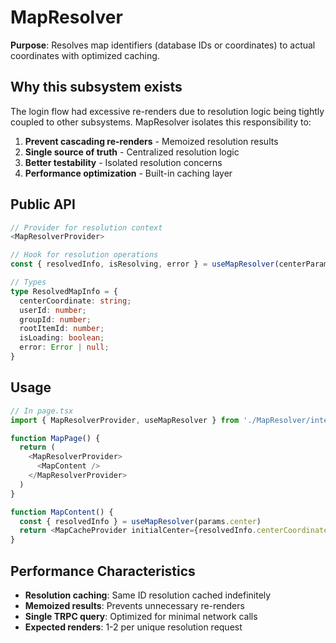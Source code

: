 # MapResolver

**Purpose**: Resolves map identifiers (database IDs or coordinates) to actual coordinates with optimized caching.

## Why this subsystem exists

The login flow had excessive re-renders due to resolution logic being tightly coupled to other subsystems. MapResolver isolates this responsibility to:

1. **Prevent cascading re-renders** - Memoized resolution results
2. **Single source of truth** - Centralized resolution logic  
3. **Better testability** - Isolated resolution concerns
4. **Performance optimization** - Built-in caching layer

## Public API

```typescript
// Provider for resolution context
<MapResolverProvider>

// Hook for resolution operations
const { resolvedInfo, isResolving, error } = useMapResolver(centerParam)

// Types
type ResolvedMapInfo = {
  centerCoordinate: string;
  userId: number;
  groupId: number; 
  rootItemId: number;
  isLoading: boolean;
  error: Error | null;
}
```

## Usage

```typescript
// In page.tsx
import { MapResolverProvider, useMapResolver } from './MapResolver/interface'

function MapPage() {
  return (
    <MapResolverProvider>
      <MapContent />
    </MapResolverProvider>
  )
}

function MapContent() {
  const { resolvedInfo } = useMapResolver(params.center)
  return <MapCacheProvider initialCenter={resolvedInfo.centerCoordinate} />
}
```

## Performance Characteristics

- **Resolution caching**: Same ID resolution cached indefinitely
- **Memoized results**: Prevents unnecessary re-renders
- **Single TRPC query**: Optimized for minimal network calls
- **Expected renders**: 1-2 per unique resolution request